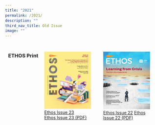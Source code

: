 ```yaml
---
title: "2021"
permalink: /2021/
description: ""
third_nav_title: Old Issue
image: ""
---
```

<style>
	
.grid-container {
  display: grid;
  grid-template-columns: auto auto auto;

  padding: 10px;
}

.grid-item 
{
  padding: 20px;

}
</style>



<div class="grid-container">
<h3> ETHOS Print </h3>
<div class="grid-item">
	<img src="/images/Ethos_Images/Ethos_Issue_23/Ethos_Issue23_Cover.jpg">
	<a href="#">Ethos Issue 23</a><br>
	<a href="#">Ethos Issue 23 (PDF)</a>	
</div>
	
<div class="grid-item">
<img src="/images/Ethos_Images/Ethos_Issue_22/Ethos_Jun2021_Cover.jpg">
<a href="#">Ethos Issue 22</a>
<a href="#">Ethos Issue 22 (PDF)</a>
</div>

</div>